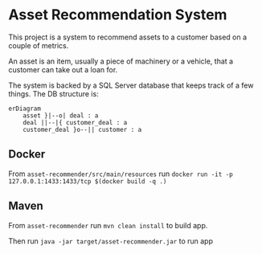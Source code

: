 # Asset Recommendation System

This project is a system to recommend assets to a customer based on a couple of metrics.

An asset is an item, usually a piece of machinery or a vehicle, that a customer can take out a loan for.

The system is backed by a SQL Server database that keeps track of a few things. The DB structure is:

```mermaid
erDiagram
    asset }|--o| deal : a
    deal ||--|{ customer_deal : a
    customer_deal }o--|| customer : a
```

## Docker

From `asset-recommender/src/main/resources` run `docker run -it -p 127.0.0.1:1433:1433/tcp $(docker build -q .)`

## Maven

From `asset-recommender` run `mvn clean install` to build app.

Then run `java -jar target/asset-recommender.jar` to run app